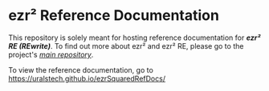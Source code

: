 # ezr² Reference Documentation

This repository is solely meant for hosting reference documentation for ***ezr² RE (REwrite)***.
To find out more about ezr² and ezr² RE, please go to the project's [*main repository*](https://github.com/Uralstech/ezrSquared/tree/ezrSquared-re).

To view the reference documentation, go to <https://uralstech.github.io/ezrSquaredRefDocs/>